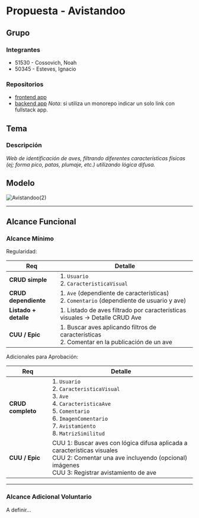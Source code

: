 # Propuesta - Avistandoo

## Grupo
### Integrantes
* 51530 - Cossovich, Noah
* 50345 - Esteves, Ignacio
### Repositorios
* [frontend app](http://hyperlinkToGihubOrGitlab)
* [backend app](http://hyperlinkToGihubOrGitlab)
*Nota*: si utiliza un monorepo indicar un solo link con fullstack app.

## Tema
### Descripción
*Web de identificación de aves, filtrando diferentes características físicas (ej; forma pico, patas, plumaje, etc.) utilizando lógica difusa.*

## Modelo

![Avistandoo(2)](https://github.com/user-attachments/assets/10323531-9c5a-4356-afc0-b96c8a89d992)

---

## Alcance Funcional

### Alcance Mínimo

Regularidad:

| Req | Detalle |
|-----|---------|
| **CRUD simple** | 1. `Usuario` <br> 2. `CaracteristicaVisual` |
| **CRUD dependiente** | 1. `Ave` (dependiente de características)<br> 2. `Comentario` (dependiente de usuario y ave) |
| **Listado + detalle** | 1. Listado de aves filtrado por características visuales → Detalle CRUD Ave |
| **CUU / Epic** | 1. Buscar aves aplicando filtros de características <br> 2. Comentar en la publicación de un ave |

Adicionales para Aprobación:

| Req | Detalle |
|-----|---------|
| **CRUD completo** | 1. `Usuario` <br> 2. `CaracteristicaVisual` <br> 3. `Ave` <br> 4. `CaracteristicaAve` <br> 5. `Comentario` <br> 6. `ImagenComentario` <br> 7. `Avistamiento` <br> 8. `MatrizSimilitud` |
| **CUU / Epic** | CUU 1: Buscar aves con lógica difusa aplicada a características visuales <br> CUU 2: Comentar una ave incluyendo (opcional) imágenes <br> CUU 3: Registrar avistamiento de ave |

---

### Alcance Adicional Voluntario

A definir...


